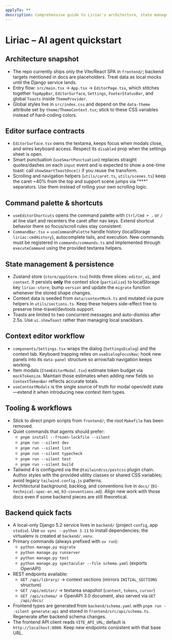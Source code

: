 ```yaml
---
applyTo: **
description: Comprehensive guide to Liriac's architecture, state management, and development workflows for AI agents.
---
```


# Liriac – AI agent quickstart

## Architecture snapshot
- The repo currently ships only the Vite/React SPA in `frontend/`; backend targets mentioned in docs are placeholders. Treat data as local mocks until the Django service lands.
- Entry flow: `src/main.tsx` → `App.tsx` → `EditorPage.tsx`, which stitches together `TopAppBar`, `EditorSurface`, `Settings`, `FooterStatusBar`, and global `Toasts` inside `ThemeProvider`.
- Global styles live in `src/index.css` and depend on the `data-theme` attribute set by `theme/ThemeContext.tsx`; stick to these CSS variables instead of hard-coding colors.

## Editor surface contracts
- `EditorSurface.tsx` owns the textarea, keeps focus when modals close, and wires keyboard access. Respect its `disabled` prop when the settings sheet is open.
- Smart punctuation (`useSmartPunctuation`) replaces straight quotes/dashes on each `input` event and is expected to show a one-time toast: call `showSmartToastOnce()` if you reuse the transform.
- Scrolling and navigation helpers (`utils/caret.ts`, `utils/scenes.ts`) keep the caret ~40% from the top and support scene jumps via "***" separators. Use them instead of rolling your own scrolling logic.

## Command palette & shortcuts
- `useEditorShortcuts` opens the command palette with `Ctrl/Cmd + .` or `/` at line start and recenters the caret after nav keys. Extend shortcut behavior there so focus/scroll rules stay consistent.
- `CommandBar.tsx` + `useCommandPalette` handle history (localStorage `liriac:cmdHistory`), autocomplete tails, and execution. New commands must be registered in `commands/commands.ts` and implemented through `executeCommand` using the provided textarea helpers.

## State management & persistence
- Zustand store (`store/appStore.tsx`) holds three slices: `editor`, `ui`, and `context`. It persists **only** the context slice (`partialize`) to localStorage key `liriac-store`; bump `version` and update the `migrate` function whenever the stored shape changes.
- Context data is seeded from `data/contextMock.ts` and mutated via pure helpers in `utils/sections.ts`. Keep these helpers side-effect free to preserve time-travel/devtools support.
- Toasts are limited to two concurrent messages and auto-dismiss after 2.5s. Use `ui.showToast` rather than managing local snackbars.

## Context editor workflow
- `components/Settings.tsx` wraps the dialog (`SettingsDialog`) and the context tab. Keyboard trapping relies on `useDialogFocusNav`; hook new panels into its `data-panel` structure so arrow/tab navigation keeps working.
- Item modals (`ItemEditorModal.tsx`) estimate token budget via `mockTokenize`. Maintain those estimates when adding new fields so `ContextTokenBar` reflects accurate totals.
- `useContextModals` is the single source of truth for modal open/edit state—extend it when introducing new context item types.

## Tooling & workflows
- Stick to direct pnpm scripts from `frontend/`; the root `Makefile` has been removed.
- Quiet commands that agents should prefer:
	- `pnpm install --frozen-lockfile --silent`
	- `pnpm run --silent dev`
	- `pnpm run --silent lint`
	- `pnpm run --silent typecheck`
	- `pnpm run --silent test`
	- `pnpm run --silent build`
- Tailwind 4 is configured via the `@tailwindcss/postcss` plugin chain. Author styles with the provided utility classes or shared CSS variables; avoid legacy `tailwind.config.js` patterns.
- Architectural background, backlog, and conventions live in `docs/` (`01-technical-spec-en.md`, `03-conventions.md`). Align new work with those docs even if some backend pieces are still theoretical.

## Backend quick facts
- A local-only Django 5.2 service lives in `backend/` (project `config`, app `studio`). Use `uv sync --python 3.11` to install dependencies; the virtualenv is created at `backend/.venv`.
- Primary commands (always prefixed with `uv run`):
	- `python manage.py migrate`
	- `python manage.py runserver`
	- `python manage.py test`
	- `python manage.py spectacular --file schema.yaml` (exports OpenAPI)
- REST endpoints available:
	- `GET /api/library/` → context sections (mirrors `INITIAL_SECTIONS` structure)
	- `GET /api/editor/` → textarea snapshot (`content`, `tokens`, `cursor`)
	- `GET /api/schema/` → OpenAPI 3.0 document, also served via `GET /api/docs/`
- Frontend types are generated from `backend/schema.yaml` with `pnpm run --silent generate:api` and stored in `frontend/src/api/schema.ts`. Regenerate after backend schema changes.
- The frontend API client reads `VITE_API_URL`; default is `http://localhost:8000`. Keep new endpoints consistent with that base URL.